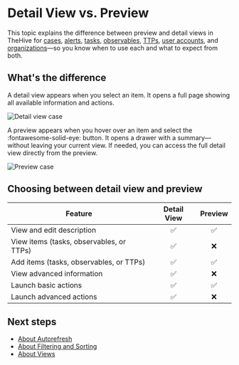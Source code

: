 # Detail View vs. Preview

This topic explains the difference between preview and detail views in TheHive for [cases](./cases/about-cases.md), [alerts](./alerts/about-alerts.md), [tasks](./tasks/about-tasks.md), [observables](./cases/observables/about-observables.md), [TTPs](../../administration/ttps/view-techniques-in-a-catalog.md), [user accounts](../organization/configure-organization/manage-user-accounts/about-user-accounts.md), and [organizations](../../administration/organizations/about-organizations.md)—so you know when to use each and what to expect from both.

## What's the difference

A detail view appears when you select an item. It opens a full page showing all available information and actions.

![Detail view case](../../images/user-guides/detail-view.gif)

A preview appears when you hover over an item and select the :fontawesome-solid-eye: button. It opens a drawer with a summary—without leaving your current view. If needed, you can access the full detail view directly from the preview.

![Preview case](../../images/user-guides/preview.gif)

## Choosing between detail view and preview

| Feature            | Detail View | Preview |
|--------------------|:-----------:|:-------:|
| View and edit description   |   ✅        |     ✅   |
| View items (tasks, observables, or TTPs)         |   ✅        |     ❌   |
| Add items (tasks, observables, or TTPs)         |   ✅        |     ✅   |
| View advanced information      |   ✅        |     ❌   |
| Launch basic actions      |   ✅        |     ✅   |
| Launch advanced actions      |   ✅        |     ❌   |

<h2>Next steps</h2>

* [About Autorefresh](about-autorefresh.md)
* [About Filtering and Sorting](about-filtering-and-sorting.md)
* [About Views](about-views.md)